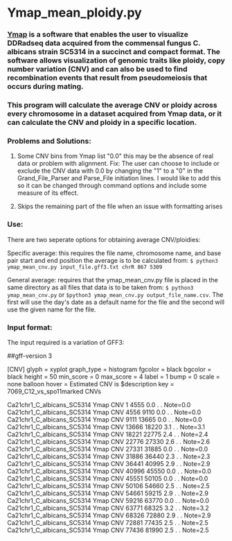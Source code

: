 # Ymap_mean_ploidy.py

### [Ymap](http://lovelace.cs.umn.edu/Ymap/) is a software that enables the user to visualize DDRadseq data acquired from the commensal fungus C. albicans strain SC5314 in a succinct and compact format. The software allows visualization of genomic traits like ploidy, copy number variation (CNV) and can also be used to find recombination events that result from pseudomeiosis that occurs during mating. 

### This program will calculate the average CNV or ploidy across every chromosome in a dataset acquired from Ymap data, or it can calculate the CNV and ploidy in a specific location. 

### Problems and Solutions: 

1. Some CNV bins from Ymap list "0.0" this may be the absence of real data or problem with alignment. 
 Fix: The user can choose to include or exclude the CNV data with 0.0 by changing the "1" to a "0" in the Grand_File_Parser and Parse_File initiation lines. I would like to add this so it can be changed through command options and include some measure of its effect. 
 
2. Skips the remaining part of the file when an issue with formatting arises
 

### Use: 

There are two seperate options for obtaining average CNV/ploidies: 

Specific average: this requires the file name, chromosome name, and base pair start and end position the average is to be calculated from:
 `$ python3 ymap_mean_cnv.py input_file.gff3.txt chrR 867 5309`
           
General average: requires that the ymap_mean_cnv.py file is placed in the same directory as all files that data is to be taken from:
`$ python3 ymap_mean_cnv.py` or `$python3 ymap_mean_cnv.py output_file_name.csv`. The first will use the day's date as a default name for the file and the second will use the given name for the file. 


### Input format:

The input required is a variation of GFF3:

 ##gff-version 3

 [CNV]
 glyph = xyplot
 graph_type = histogram
 fgcolor = black
 bgcolor = black
 height = 50
 min_score = 0
 max_score = 4
 label = 1
 bump = 0
 scale = none
 balloon hover = Estimated CNV is $description
 key = 7069_C12_vs_spo11marked CNVs

 Ca21chr1_C_albicans_SC5314	Ymap	CNV	1	4555	0.0	.	.	Note=0.0
 Ca21chr1_C_albicans_SC5314	Ymap	CNV	4556	9110	0.0	.	.	Note=0.0
 Ca21chr1_C_albicans_SC5314	Ymap	CNV	9111	13665	0.0	.	.	Note=0.0
 Ca21chr1_C_albicans_SC5314	Ymap	CNV	13666	18220	3.1	.	.	Note=3.1
 Ca21chr1_C_albicans_SC5314	Ymap	CNV	18221	22775	2.4	.	.	Note=2.4
 Ca21chr1_C_albicans_SC5314	Ymap	CNV	22776	27330	2.6	.	.	Note=2.6
 Ca21chr1_C_albicans_SC5314	Ymap	CNV	27331	31885	0.0	.	.	Note=0.0
 Ca21chr1_C_albicans_SC5314	Ymap	CNV	31886	36440	2.3	.	.	Note=2.3
 Ca21chr1_C_albicans_SC5314	Ymap	CNV	36441	40995	2.9	.	.	Note=2.9
 Ca21chr1_C_albicans_SC5314	Ymap	CNV	40996	45550	0.0	.	.	Note=0.0
 Ca21chr1_C_albicans_SC5314	Ymap	CNV	45551	50105	0.0	.	.	Note=0.0
 Ca21chr1_C_albicans_SC5314	Ymap	CNV	50106	54660	2.5	.	.	Note=2.5
 Ca21chr1_C_albicans_SC5314	Ymap	CNV	54661	59215	2.9	.	.	Note=2.9
 Ca21chr1_C_albicans_SC5314	Ymap	CNV	59216	63770	0.0	.	.	Note=0.0
 Ca21chr1_C_albicans_SC5314	Ymap	CNV	63771	68325	3.2	.	.	Note=3.2
 Ca21chr1_C_albicans_SC5314	Ymap	CNV	68326	72880	2.9	.	.	Note=2.9
 Ca21chr1_C_albicans_SC5314	Ymap	CNV	72881	77435	2.5	.	.	Note=2.5
 Ca21chr1_C_albicans_SC5314	Ymap	CNV	77436	81990	2.5	.	.	Note=2.5
